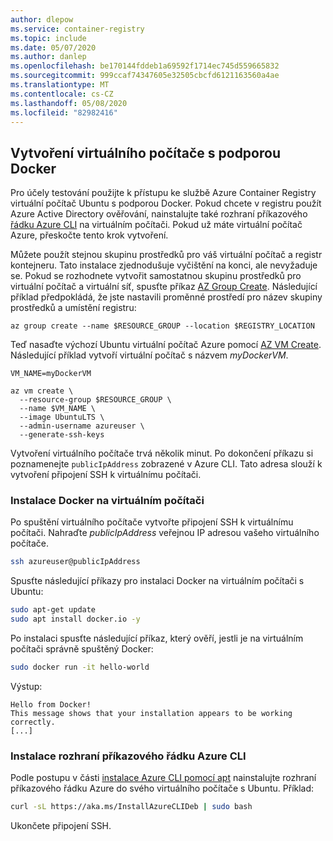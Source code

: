 ```yaml
---
author: dlepow
ms.service: container-registry
ms.topic: include
ms.date: 05/07/2020
ms.author: danlep
ms.openlocfilehash: be170144fddeb1a69592f1714ec745d559665832
ms.sourcegitcommit: 999ccaf74347605e32505cbcfd6121163560a4ae
ms.translationtype: MT
ms.contentlocale: cs-CZ
ms.lasthandoff: 05/08/2020
ms.locfileid: "82982416"
---
```

## <a name="create-a-docker-enabled-virtual-machine"></a>Vytvoření virtuálního počítače s podporou Docker

Pro účely testování použijte k přístupu ke službě Azure Container Registry virtuální počítač Ubuntu s podporou Docker. Pokud chcete v registru použít Azure Active Directory ověřování, nainstalujte také rozhraní příkazového [řádku Azure CLI][azure-cli] na virtuálním počítači. Pokud už máte virtuální počítač Azure, přeskočte tento krok vytvoření.

Můžete použít stejnou skupinu prostředků pro váš virtuální počítač a registr kontejneru. Tato instalace zjednodušuje vyčištění na konci, ale nevyžaduje se. Pokud se rozhodnete vytvořit samostatnou skupinu prostředků pro virtuální počítač a virtuální síť, spusťte příkaz [AZ Group Create][az-group-create]. Následující příklad předpokládá, že jste nastavili proměnné prostředí pro název skupiny prostředků a umístění registru:

```azurecli
az group create --name $RESOURCE_GROUP --location $REGISTRY_LOCATION
```

Teď nasaďte výchozí Ubuntu virtuální počítač Azure pomocí [AZ VM Create][az-vm-create]. Následující příklad vytvoří virtuální počítač s názvem *myDockerVM*.

```azurecli
VM_NAME=myDockerVM

az vm create \
  --resource-group $RESOURCE_GROUP \
  --name $VM_NAME \
  --image UbuntuLTS \
  --admin-username azureuser \
  --generate-ssh-keys
```

Vytvoření virtuálního počítače trvá několik minut. Po dokončení příkazu si poznamenejte `publicIpAddress` zobrazené v Azure CLI. Tato adresa slouží k vytvoření připojení SSH k virtuálnímu počítači.

### <a name="install-docker-on-the-vm"></a>Instalace Docker na virtuálním počítači

Po spuštění virtuálního počítače vytvořte připojení SSH k virtuálnímu počítači. Nahraďte *publicIpAddress* veřejnou IP adresou vašeho virtuálního počítače.

```bash
ssh azureuser@publicIpAddress
```

Spusťte následující příkazy pro instalaci Docker na virtuálním počítači s Ubuntu:

```bash
sudo apt-get update
sudo apt install docker.io -y
```

Po instalaci spusťte následující příkaz, který ověří, jestli je na virtuálním počítači správně spuštěný Docker:

```bash
sudo docker run -it hello-world
```

Výstup:

```
Hello from Docker!
This message shows that your installation appears to be working correctly.
[...]
```

### <a name="install-the-azure-cli"></a>Instalace rozhraní příkazového řádku Azure CLI

Podle postupu v části [instalace Azure CLI pomocí apt](/cli/azure/install-azure-cli-apt?view=azure-cli-latest) nainstalujte rozhraní příkazového řádku Azure do svého virtuálního počítače s Ubuntu. Příklad:

```bash
curl -sL https://aka.ms/InstallAzureCLIDeb | sudo bash
```

Ukončete připojení SSH.

[azure-cli]: /cli/azure/install-azure-cli
[az-vm-create]: /cli/azure/vm#az-vm-create
[az-group-create]: /cli/azure/group
